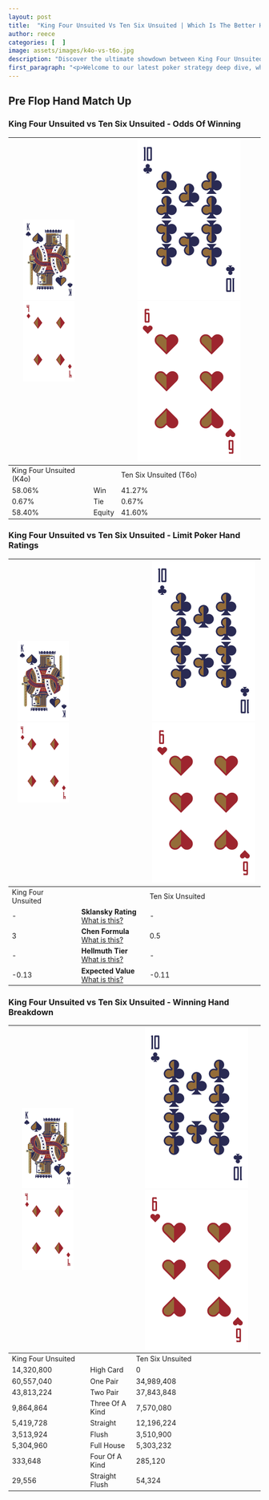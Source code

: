 ```yaml
---
layout: post
title:  "King Four Unsuited Vs Ten Six Unsuited | Which Is The Better Hand In Poker? A Complete Guide"
author: reece
categories: [  ]
image: assets/images/k4o-vs-t6o.jpg
description: "Discover the ultimate showdown between King Four Unsuited and Ten Six Unsuited in poker! Uncover the odds, strategies, and scenarios where one hand triumphs over the other. Get ready to up your poker game with this thrilling analysis."
first_paragraph: "<p>Welcome to our latest poker strategy deep dive, where we're pitting two distinct hands against each other in a high-stakes showdown: King Four Unsuited vs Ten Six Unsuited.</p><p>In the dynamic world of poker, every decision counts, and knowing which hand holds the upper hand is key to your success at the table.</p><p>In this article, we'll dissect these two hands, explore the scenarios where one dominates the other, and equip you with the knowledge to make strategic choices that can tip the odds in your favor.</p><p>Get ready to unravel the intriguing dynamics of these poker hands and elevate your game to new heights.</p>"
---
```




[comment]: # (sp0)

## Pre Flop Hand Match Up

<div class="table hand-ratings" markdown="1"> 



### King Four Unsuited vs Ten Six Unsuited - Odds Of Winning


    
| ![image info](assets/images/hand1/K.png) ![image info](assets/images/hand1/4o.png) |  | ![image info](assets/images/hand2/T.png) ![image info](assets/images/hand2/6o.png) |
| -------- | -------- | -------- |
| King Four Unsuited (K4o) |  | Ten Six Unsuited (T6o) |
| 58.06% | Win | 41.27% |
| 0.67% | Tie | 0.67% |
| 58.40% | Equity | 41.60% |




[comment]: # (sp1)



### King Four Unsuited vs Ten Six Unsuited - Limit Poker Hand Ratings


    
| ![image info](assets/images/hand1/K.png) ![image info](assets/images/hand1/4o.png) |  | ![image info](assets/images/hand2/T.png) ![image info](assets/images/hand2/6o.png) |
| -------- | -------- | -------- |
| King Four Unsuited |  | Ten Six Unsuited |
| - | **Sklansky Rating** [What is this?](/sklansky-rating-explained) | - |
| 3 | **Chen Formula** [What is this?](/chen-formula-explained) | 0.5 |
| - | **Hellmuth Tier** [What is this?](/Hellmuth-tier-explained) | - |
| -0.13 | **Expected Value** [What is this?](/expected-value-explained) | -0.11 |




[comment]: # (sp2)



### King Four Unsuited vs Ten Six Unsuited - Winning Hand Breakdown


    
| ![image info](assets/images/hand1/K.png) ![image info](assets/images/hand1/4o.png) |  | ![image info](assets/images/hand2/T.png) ![image info](assets/images/hand2/6o.png) |
| -------- | -------- | -------- |
| King Four Unsuited |  | Ten Six Unsuited |
| 14,320,800 | High Card | 0 |
| 60,557,040 | One Pair | 34,989,408 |
| 43,813,224 | Two Pair | 37,843,848 |
| 9,864,864 | Three Of A Kind | 7,570,080 |
| 5,419,728 | Straight | 12,196,224 |
| 3,513,924 | Flush | 3,510,900 |
| 5,304,960 | Full House | 5,303,232 |
| 333,648 | Four Of A Kind | 285,120 |
| 29,556 | Straight Flush | 54,324 |




[comment]: # (sp3)



</div>

[comment]: # (sp4)



[comment]: # (sp5)

